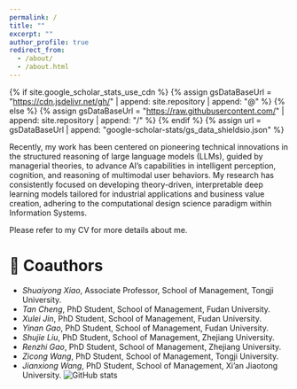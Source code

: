 ```yaml
---
permalink: /
title: ""
excerpt: ""
author_profile: true
redirect_from: 
  - /about/
  - /about.html
---
```


{% if site.google_scholar_stats_use_cdn %}
{% assign gsDataBaseUrl = "https://cdn.jsdelivr.net/gh/" | append: site.repository | append: "@" %}
{% else %}
{% assign gsDataBaseUrl = "https://raw.githubusercontent.com/" | append: site.repository | append: "/" %}
{% endif %}
{% assign url = gsDataBaseUrl | append: "google-scholar-stats/gs_data_shieldsio.json" %}

<span class='anchor' id='about-me'></span>

Recently, my work has been centered on pioneering technical innovations in the structured reasoning of large language models (LLMs), guided by managerial theories, to advance AI’s capabilities in intelligent perception, cognition, and reasoning of multimodal user behaviors. My research has consistently focused on developing theory-driven, interpretable deep learning models tailored for industrial applications and business value creation, adhering to the computational design science paradigm within Information Systems.

Please refer to my CV for more details about me.


# 💬 Coauthors
- *Shuaiyong Xiao*, Associate Professor, School of Management, Tongji University.
- *Tan Cheng*, PhD Student, School of Management, Fudan University.
- *Xulei Jin*, PhD Student, School of Management, Fudan University.
- *Yinan Gao*, PhD Student, School of Management, Fudan University.
- *Shujie Liu*, PhD Student, School of Management, Zhejiang University.
- *Renzhi Gao*, PhD Student, School of Management, Zhejiang University.
- *Zicong Wang*, PhD Student, School of Management, Tongji University.
- *Jianxiong Wang*, PhD Student, School of Management, Xi’an Jiaotong University.
![GitHub stats](https://github-readme-stats.vercel.app/api?username=tcheng02&amp;show_icons=true&amp;theme=default)

